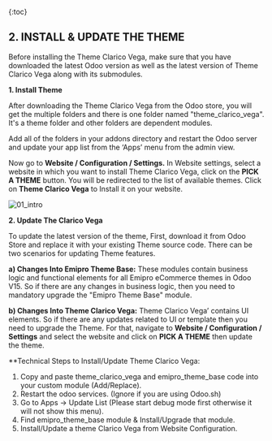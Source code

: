 {:toc}

## 2. INSTALL & UPDATE THE THEME
Before installing the Theme Clarico Vega, make sure that you have downloaded the latest Odoo version as well as the latest version of Theme Clarico Vega along with its submodules.

**1. Install Theme**

After downloading the Theme Clarico Vega from the Odoo store, you will get the multiple folders and there is one folder named "theme_clarico_vega". It's a theme folder and other folders are dependent modules.

Add all of the folders in your addons directory and restart the Odoo server and update your app list from the ‘Apps’ menu from the admin view.


Now go to **Website / Configuration / Settings.** In Website settings, select a website in which you want to install Theme Clarico Vega, click on the **PICK A THEME** button. You will be redirected to the list of available themes. Click on **Theme Clarico Vega** to Install it on your website.

![01_intro](02_installation/images/int.png)

**2. Update The Clarico Vega**

To update the latest version of the theme, First, download it from Odoo Store and replace it with your existing Theme source code. There can be two scenarios for updating Theme features.

**a) Changes Into Emipro Theme Base:** These modules contain business logic and functional elements for all Emipro eCommerce themes in Odoo V15. So if there are any changes in business logic, then you need to mandatory upgrade the "Emipro Theme Base" module.

**b) Changes Into Theme Clarico Vega:** Theme Clarico Vega’ contains UI elements. So if there are any updates related to UI or template then you need to upgrade the Theme. For that, navigate to **Website / Configuration / Settings** and select the website and click on **PICK A THEME** then update the theme.

<div class="info-note">
**Technical Steps to Install/Update Theme Clarico Vega:

1. Copy and paste theme_clarico_vega and emipro_theme_base code into your custom module (Add/Replace).
2. Restart the odoo services. (Ignore if you are using Odoo.sh)
3. Go to Apps -> Update List (Please start debug mode first otherwise it will not show this menu).
4. Find emipro_theme_base module & Install/Upgrade that module.
5. Install/Update a theme Clarico Vega from Website Configuration.
</div>
